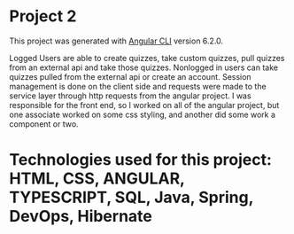 # Project 2

This project was generated with [Angular CLI](https://github.com/angular/angular-cli) version 6.2.0.

Logged Users are able to create quizzes, take custom quizzes, pull quizzes from an external api and take those quizzes.
Nonlogged in users can take quizzes pulled from the external api or create an account.
Session management is done on the client side and requests were made to the service layer through http requests from the angular project. I was responsible for the front end, so I worked on all of the angular project, but one  associate worked on some css styling, and another did some work a component or two.
# Technologies used for this project: HTML, CSS, ANGULAR, TYPESCRIPT, SQL, Java, Spring, DevOps, Hibernate
